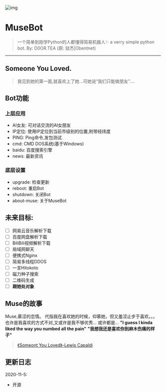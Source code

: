 ![img](https://i.loli.net/2020/11/05/SkIeXd9W3uMlzGx.png)

# MuseBot

> 一个简单到刚学Python的人都懂得简易机器人✨
> a verry simple python bot.
> By: D0OR.TEA (原: 狱杰|Obentnet)
------

## Someone You Loved.

> 我见到她的第一面,就喜欢上了她...可她说“我们只能做朋友”....

## Bot功能

### 上层应用

* AI女友: 可对话交流的AI女朋友
* IP定位: 使用IP定位到当前市级别的位置,附带经纬度
* PING: Ping命令,发包测试.
* cmd: CMD DOS系统(基于Windows)
* baidu: 百度搜索引擎
* news: 最新资讯

### 底层设置
* upgrade: 检查更新
* reboot: 重启Bot
* shutdown: 关闭Bot
* about-muse: 关于MuseBot

## 未来目标:
- [ ] 网易云音乐解析下载
- [ ] 百度网盘解析下载
- [ ] BiliBili视频解析下载
- [ ] 局域网聊天
- [ ] 便携式Nginx
- [ ] 简易多线程DDOS
- [ ] 一言Hitokoto
- [ ] 磁力种子搜索
- [ ] 二维码生成
- [ ] **跟她处对象**

## Muse的故事

Muse,慕涩的恋情。
代指我在喜欢她的时候，仰慕她，但又羞涩止步于喜欢。。。
也许是我喜欢的方式不对,又或许是我不够优秀...
或许都是...
**"I guess I kinda liked the way you numbed all the pain"**
**"我想我还是喜欢你到麻木伤痛的样子"**

> [《Someont You Loved》-Lewis Capaldi](http://music.163.com/song?id=1323911406&userid=323938887)

## 更新日志
2020-11-5:
- 开源
